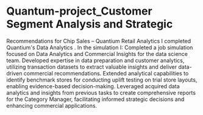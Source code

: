 # Quantum-project_Customer Segment Analysis and Strategic 
Recommendations for Chip Sales – Quantium 
Retail Analytics
I  completed Quantium's Data Analytics . In the simulation I:
Completed a job simulation focused on Data Analytics and Commercial Insights for the data science team.
Developed expertise in data preparation and customer analytics, utilizing transaction datasets to extract valuable insights and deliver data-driven commercial recommendations.
Extended analytical capabilities to identify benchmark stores for conducting uplift testing on trial store layouts, enabling evidence-based decision-making.
Leveraged acquired data analytics and insights from previous tasks to create comprehensive reports for the Category Manager, facilitating informed strategic decisions and enhancing commercial applications.

 
